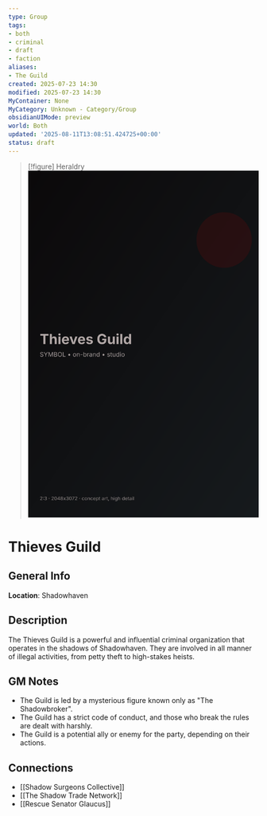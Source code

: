 ```yaml
---
type: Group
tags:
- both
- criminal
- draft
- faction
aliases:
- The Guild
created: 2025-07-23 14:30
modified: 2025-07-23 14:30
MyContainer: None
MyCategory: Unknown - Category/Group
obsidianUIMode: preview
world: Both
updated: '2025-08-11T13:08:51.424725+00:00'
status: draft
---
```


> [!figure] Heraldry
![](04_Resources/Assets/Generated/Symbols/symbol-heraldry-thieves-guild-thieves-guild.svg)




# Thieves Guild

## General Info
**Location**: Shadowhaven

## Description
The Thieves Guild is a powerful and influential criminal organization that operates in the shadows of Shadowhaven. They are involved in all manner of illegal activities, from petty theft to high-stakes heists.

## GM Notes
- The Guild is led by a mysterious figure known only as "The Shadowbroker".
- The Guild has a strict code of conduct, and those who break the rules are dealt with harshly.
- The Guild is a potential ally or enemy for the party, depending on their actions.


## Connections

- [[Shadow Surgeons Collective]]
- [[The Shadow Trade Network]]
- [[Rescue Senator Glaucus]]
